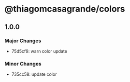 # @thiagomcasagrande/colors

## 1.0.0

### Major Changes

- 75d5cf9: warn color update

### Minor Changes

- 735cc58: update color
